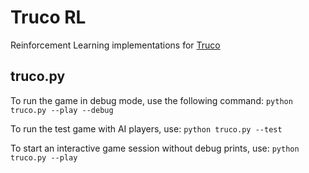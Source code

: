 # Truco RL
Reinforcement Learning implementations for [Truco](https://en.wikipedia.org/wiki/Truco)

## truco.py
To run the game in debug mode, use the following command:
`python truco.py --play --debug`

To run the test game with AI players, use:
`python truco.py --test`

To start an interactive game session without debug prints, use:
`python truco.py --play`
